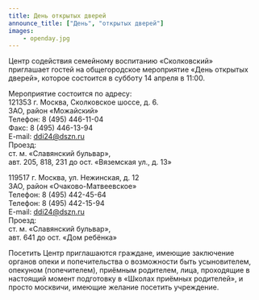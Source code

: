 ```yaml
---
title: День открытых дверей
announce_title: ["День", "открытых дверей"]
images:
    - openday.jpg
---
```

Центр содействия семейному воспитанию «Сколковский» приглашает гостей
на общегородское мероприятие «День открытых дверей», которое состоится
в субботу 14 апреля в 11:00.

<!--more-->
Мероприятие состоится по адресу:  
121353 г. Москва, Сколковское шоссе, д. 6.  
ЗАО, район «Можайский»  
Телефон: 8 (495) 446-11-04  
Факс: 8 (495) 446-13-94  
E-mail: ddi24@dszn.ru  
Проезд:  
ст. м. «Славянский бульвар»,  
авт. 205, 818, 231 до ост. «Вяземская ул., д. 13»

119517 г. Москва, ул. Нежинская, д. 12  
ЗАО, район «Очаково-Матвеевское»  
Телефон: 8 (495) 442-45-64  
Телефон: 8 (495) 442-15-94  
E-mail: ddi24@dszn.ru  
Проезд:  
ст. м. «Славянский бульвар»,  
авт. 641 до ост. «Дом ребёнка»  

Посетить Центр приглашаются граждане, имеющие заключение органов опеки
и попечительства о возможности быть усыновителем, опекуном (попечителем),
приёмным родителем, лица, проходящие в настоящий момент подготовку в «Школах
приёмных родителей», и просто москвичи, имеющие желание посетить учреждение.

